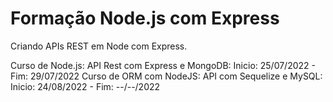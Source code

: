 # Formação Node.js com Express

Criando APIs REST em Node com Express.

Curso de Node.js: API Rest com Express e MongoDB: Inicio: 25/07/2022 - Fim: 29/07/2022
Curso de ORM com NodeJS: API com Sequelize e MySQL: Inicio: 24/08/2022 - Fim: --/--/2022